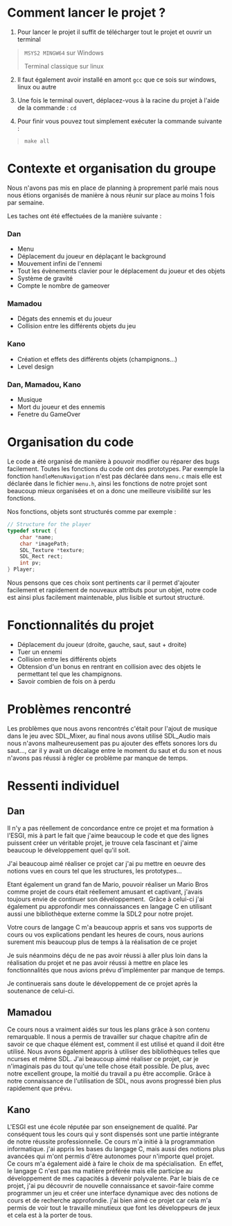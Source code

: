 # Comment lancer le projet ?

1. Pour lancer le projet il suffit de télécharger tout le projet et ouvrir un terminal
> `MSYS2 MINGW64` sur Windows
>
> Terminal classique sur linux

2. Il faut également avoir installé en amont ``gcc`` que ce sois sur windows, linux ou autre

3. Une fois le terminal ouvert, déplacez-vous à la racine du projet à l'aide de la commande : `cd`

4. Pour finir vous pouvez tout simplement exécuter la commande suivante : 
>`make all`


# Contexte et organisation du groupe

Nous n'avons pas mis en place de planning à proprement parlé mais nous nous étions organisés de manière à nous réunir sur place au moins 1 fois par semaine.

Les taches ont été effectuées de la manière suivante :

### Dan

- Menu
- Déplacement du joueur en déplaçant le background
- Mouvement infini de l'ennemi
- Tout les évènements clavier pour le déplacement du joueur et des objets
- Système de gravité
- Compte le nombre de gameover

### Mamadou

- Dégats des ennemis et du joueur
- Collision entre les différents objets du jeu

### Kano

- Création et effets des différents objets (champignons...)
- Level design

### Dan, Mamadou, Kano

- Musique
- Mort du joueur et des ennemis
- Fenetre du GameOver

# Organisation du code

Le code a été organisé de manière à pouvoir modifier ou réparer des bugs facilement.
Toutes les fonctions du code ont des prototypes.
Par exemple la fonction `handleMenuNavigation` n'est pas déclarée dans `menu.c` mais elle est déclarée dans le fichier `menu.h`, ainsi les fonctions de notre projet sont beaucoup mieux organisées et on a donc une meilleure visibilité sur les fonctions.

Nos fonctions, objets sont structurés comme par exemple :

```c
// Structure for the player  
typedef struct {  
    char *name;  
    char *imagePath;  
    SDL_Texture *texture;  
    SDL_Rect rect;  
    int pv;  
} Player;
```

Nous pensons que ces choix sont pertinents car il permet d'ajouter facilement et rapidement de nouveaux attributs pour un objet, notre code est ainsi plus facilement maintenable, plus lisible et surtout structuré.

# Fonctionnalités du projet

- Déplacement du joueur (droite, gauche, saut, saut + droite)
- Tuer un ennemi
- Collision entre les différents objets
- Obtension d'un bonus en rentrant en collision avec des objets le permettant tel que les champignons.
- Savoir combien de fois on à perdu

# Problèmes rencontré

Les problèmes que nous avons rencontrés c'était pour l'ajout de musique dans le jeu avec SDL_Mixer, au final nous avons utilisé SDL_Audio mais nous n'avons malheureusement pas pu ajouter des effets sonores lors du saut..., car il y avait un décalage entre le moment du saut et du son et nous n'avons pas réussi à régler ce problème par manque de temps.

# Ressenti individuel

## Dan

Il n'y a pas réellement de concordance entre ce projet et ma formation à l'ESGI, mis à part le fait que j'aime beaucoup le code et que des lignes puissent créer un véritable projet, je trouve cela fascinant et j'aime beaucoup le développement quel qu'il soit. 

J'ai beaucoup aimé réaliser ce projet car j'ai pu mettre en oeuvre des notions vues en cours tel que les structures, les prototypes...

Etant également un grand fan de Mario, pouvoir réaliser un Mario Bros comme projet de cours était réellement amusant et captivant, j'avais toujours envie de continuer son développement. 
Grâce à celui-ci j'ai également pu approfondir mes connaissances en langage C en utilisant aussi une bibliothèque externe comme la SDL2 pour notre projet.

Votre cours de langage C m'a beaucoup appris et sans vos supports de cours ou vos explications pendant les heures de cours, nous aurions surement mis beaucoup plus de temps à la réalisation de ce projet

Je suis néanmoins déçu de ne pas avoir réussi à aller plus loin dans la réalisation du projet et ne pas avoir réussi à mettre en place les fonctionnalités que nous avions prévu d'implémenter par manque de temps.

Je continuerais sans doute le développement de ce projet après la soutenance de celui-ci.


## Mamadou

Ce cours nous a vraiment aidés sur tous les plans grâce à son contenu remarquable. Il nous a permis de travailler sur chaque chapitre afin de savoir ce que chaque élément est, comment il est utilisé et quand il doit être utilisé.
Nous avons également appris à utiliser des bibliothèques telles que ncurses et même SDL. 
J'ai beaucoup aimé réaliser ce projet, car je n'imaginais pas du tout qu'une telle chose était possible. De plus, avec notre excellent groupe, la moitié du travail a pu être accomplie. Grâce à notre connaissance de l'utilisation de SDL, nous avons progressé bien plus rapidement que prévu.


## Kano

L'ESGI est une école réputée par son enseignement de qualité. Par conséquent tous les cours qui y sont dispensés sont une partie intégrante de notre réussite professionnelle. Ce cours m'a initié à la programmation informatique. j'ai appris les bases du langage C, mais aussi des notions plus avancées qui m'ont permis d'être autonomes pour n'importe quel projet. 
Ce cours m'a également aidé à faire le choix de ma spécialisation. 
En effet, le langage C n'est pas ma matière préférée mais elle participe au développement de mes capacités à devenir polyvalente. Par le biais de ce projet, j'ai pu découvrir de nouvelle connaissance et savoir-faire comme programmer un jeu et créer une interface dynamique avec des notions de cours et de recherche approfondie. j'ai bien aimé ce projet car cela m'a permis de voir tout le travaille minutieux que font les développeurs de jeux et cela est à la porter de tous.